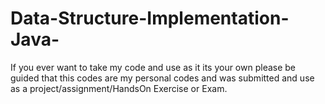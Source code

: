 # Data-Structure-Implementation-Java-

If you ever want to take my code and use as it its your own please be guided that this codes are my personal codes and was submitted and use as a project/assignment/HandsOn Exercise or Exam.
